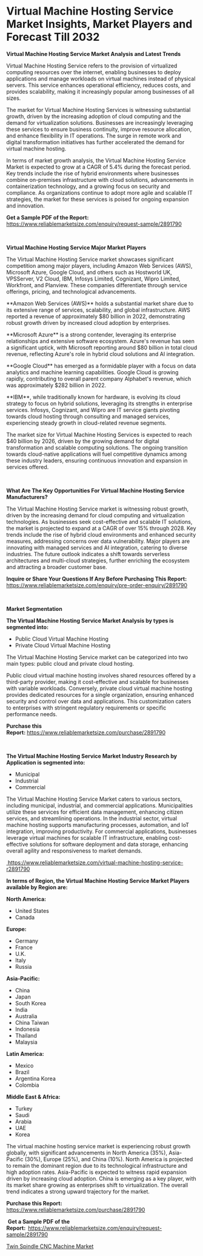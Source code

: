 <p><h1>Virtual Machine Hosting Service Market Insights, Market Players and Forecast Till 2032</h1></p><p><strong>Virtual Machine Hosting Service Market Analysis and Latest Trends</strong></p>
<p><p>Virtual Machine Hosting Service refers to the provision of virtualized computing resources over the internet, enabling businesses to deploy applications and manage workloads on virtual machines instead of physical servers. This service enhances operational efficiency, reduces costs, and provides scalability, making it increasingly popular among businesses of all sizes. </p><p>The market for Virtual Machine Hosting Services is witnessing substantial growth, driven by the increasing adoption of cloud computing and the demand for virtualization solutions. Businesses are increasingly leveraging these services to ensure business continuity, improve resource allocation, and enhance flexibility in IT operations. The surge in remote work and digital transformation initiatives has further accelerated the demand for virtual machine hosting.</p><p>In terms of market growth analysis, the Virtual Machine Hosting Service Market is expected to grow at a CAGR of 5.4% during the forecast period. Key trends include the rise of hybrid environments where businesses combine on-premises infrastructure with cloud solutions, advancements in containerization technology, and a growing focus on security and compliance. As organizations continue to adopt more agile and scalable IT strategies, the market for these services is poised for ongoing expansion and innovation.</p></p>
<p><strong>Get a Sample PDF of the Report:&nbsp;</strong> <a href="https://www.reliablemarketsize.com/enquiry/request-sample/2891790?utm_campaign=2481&utm_medium=2&utm_source=Github&utm_content=ia&utm_term=14032025&utm_id=virtual-machine-hosting-service">https://www.reliablemarketsize.com/enquiry/request-sample/2891790</a></p>
<p>&nbsp;</p>
<p><strong>Virtual Machine Hosting Service Major Market Players</strong></p>
<p><p>The Virtual Machine Hosting Service market showcases significant competition among major players, including Amazon Web Services (AWS), Microsoft Azure, Google Cloud, and others such as Hostworld UK, VPSServer, V2 Cloud, IBM, Infosys Limited, Cognizant, Wipro Limited, Workfront, and Planview. These companies differentiate through service offerings, pricing, and technological advancements.</p><p>**Amazon Web Services (AWS)** holds a substantial market share due to its extensive range of services, scalability, and global infrastructure. AWS reported a revenue of approximately $80 billion in 2022, demonstrating robust growth driven by increased cloud adoption by enterprises.</p><p>**Microsoft Azure** is a strong contender, leveraging its enterprise relationships and extensive software ecosystem. Azure's revenue has seen a significant uptick, with Microsoft reporting around $80 billion in total cloud revenue, reflecting Azure's role in hybrid cloud solutions and AI integration.</p><p>**Google Cloud** has emerged as a formidable player with a focus on data analytics and machine learning capabilities. Google Cloud is growing rapidly, contributing to overall parent company Alphabet's revenue, which was approximately $282 billion in 2022.</p><p>**IBM**, while traditionally known for hardware, is evolving its cloud strategy to focus on hybrid solutions, leveraging its strengths in enterprise services. Infosys, Cognizant, and Wipro are IT service giants pivoting towards cloud hosting through consulting and managed services, experiencing steady growth in cloud-related revenue segments.</p><p>The market size for Virtual Machine Hosting Services is expected to reach $40 billion by 2026, driven by the growing demand for digital transformation and scalable computing solutions. The ongoing transition towards cloud-native applications will fuel competitive dynamics among these industry leaders, ensuring continuous innovation and expansion in services offered.</p></p>
<p>&nbsp;</p>
<p><strong>What Are The Key Opportunities For Virtual Machine Hosting Service Manufacturers?</strong></p>
<p><p>The Virtual Machine Hosting Service market is witnessing robust growth, driven by the increasing demand for cloud computing and virtualization technologies. As businesses seek cost-effective and scalable IT solutions, the market is projected to expand at a CAGR of over 15% through 2028. Key trends include the rise of hybrid cloud environments and enhanced security measures, addressing concerns over data vulnerability. Major players are innovating with managed services and AI integration, catering to diverse industries. The future outlook indicates a shift towards serverless architectures and multi-cloud strategies, further enriching the ecosystem and attracting a broader customer base.</p></p>
<p><strong>Inquire or Share Your Questions If Any Before Purchasing This Report:</strong> <a href="https://www.reliablemarketsize.com/enquiry/pre-order-enquiry/2891790?utm_campaign=2481&utm_medium=2&utm_source=Github&utm_content=ia&utm_term=14032025&utm_id=virtual-machine-hosting-service">https://www.reliablemarketsize.com/enquiry/pre-order-enquiry/2891790</a></p>
<p>&nbsp;</p>
<p><strong>Market Segmentation</strong></p>
<p><strong>The Virtual Machine Hosting Service Market Analysis by types is segmented into:</strong></p>
<p><ul><li>Public Cloud Virtual Machine Hosting</li><li>Private Cloud Virtual Machine Hosting</li></ul></p>
<p><p>The Virtual Machine Hosting Service market can be categorized into two main types: public cloud and private cloud hosting. </p><p>Public cloud virtual machine hosting involves shared resources offered by a third-party provider, making it cost-effective and scalable for businesses with variable workloads. Conversely, private cloud virtual machine hosting provides dedicated resources for a single organization, ensuring enhanced security and control over data and applications. This customization caters to enterprises with stringent regulatory requirements or specific performance needs.</p></p>
<p><strong>Purchase this Report:&nbsp;</strong><a href="https://www.reliablemarketsize.com/purchase/2891790?utm_campaign=2481&utm_medium=2&utm_source=Github&utm_content=ia&utm_term=14032025&utm_id=virtual-machine-hosting-service">https://www.reliablemarketsize.com/purchase/2891790</a></p>
<p>&nbsp;</p>
<p><strong>The Virtual Machine Hosting Service Market Industry Research by Application is segmented into:</strong></p>
<p><ul><li>Municipal</li><li>Industrial</li><li>Commercial</li></ul></p>
<p><p>The Virtual Machine Hosting Service Market caters to various sectors, including municipal, industrial, and commercial applications. Municipalities utilize these services for efficient data management, enhancing citizen services, and streamlining operations. In the industrial sector, virtual machine hosting supports manufacturing processes, automation, and IoT integration, improving productivity. For commercial applications, businesses leverage virtual machines for scalable IT infrastructure, enabling cost-effective solutions for software deployment and data storage, enhancing overall agility and responsiveness to market demands.</p></p>
<p><a href="https://www.reliablemarketsize.com/virtual-machine-hosting-service-r2891790?utm_campaign=2481&utm_medium=2&utm_source=Github&utm_content=ia&utm_term=14032025&utm_id=virtual-machine-hosting-service">&nbsp;https://www.reliablemarketsize.com/virtual-machine-hosting-service-r2891790</a></p>
<p><strong>In terms of Region, the Virtual Machine Hosting Service Market Players available by Region are:</strong></p>
<p>
    <p> <strong> North America: </strong>
        <ul>
            <li>United States</li>
            <li>Canada</li>
        </ul>
        </p> 
    <p> <strong> Europe: </strong>
        <ul>
            <li>Germany</li>
            <li>France</li>
            <li>U.K.</li>
            <li>Italy</li>
            <li>Russia</li>
        </ul>
        </p> 
    <p> <strong> Asia-Pacific: </strong>
        <ul>
            <li>China</li>
            <li>Japan</li>
            <li>South Korea</li>
            <li>India</li>
            <li>Australia</li>
            <li>China Taiwan</li>
            <li>Indonesia</li>
            <li>Thailand</li>
            <li>Malaysia</li>
        </ul>
        </p> 
    <p> <strong> Latin America: </strong>
        <ul>
            <li>Mexico</li>
            <li>Brazil</li>
            <li>Argentina Korea</li>
            <li>Colombia</li>
        </ul>
        </p> 
    <p> <strong> Middle East & Africa: </strong>
        <ul>
            <li>Turkey</li>
            <li>Saudi</li>
            <li>Arabia</li>
            <li>UAE</li>
            <li>Korea</li>
        </ul>
    </p>
    </p>
<p><p>The virtual machine hosting service market is experiencing robust growth globally, with significant advancements in North America (35%), Asia-Pacific (30%), Europe (25%), and China (10%). North America is projected to remain the dominant region due to its technological infrastructure and high adoption rates. Asia-Pacific is expected to witness rapid expansion driven by increasing cloud adoption. China is emerging as a key player, with its market share growing as enterprises shift to virtualization. The overall trend indicates a strong upward trajectory for the market.</p></p>
<p><strong>Purchase this Report: </strong><a href="https://www.reliablemarketsize.com/purchase/2891790?utm_campaign=2481&utm_medium=2&utm_source=Github&utm_content=ia&utm_term=14032025&utm_id=virtual-machine-hosting-service">https://www.reliablemarketsize.com/purchase/2891790</a></p>
<p>&nbsp;<strong>Get a Sample PDF of the Report:&nbsp;&nbsp;</strong><a href="https://www.reliablemarketsize.com/enquiry/request-sample/2891790?utm_campaign=2481&utm_medium=2&utm_source=Github&utm_content=ia&utm_term=14032025&utm_id=virtual-machine-hosting-service">https://www.reliablemarketsize.com/enquiry/request-sample/2891790</a></p>
<p><strong></strong></p>
<p><p><a href="https://github.com/maclarensidney/Market-Research-Report-List-1/blob/main/twin-spindle-cnc-machine-market.md?utm_campaign=2481&utm_medium=2&utm_source=Github&utm_content=ia&utm_term=14032025&utm_id=virtual-machine-hosting-service">Twin Spindle CNC Machine Market</a></p></p>